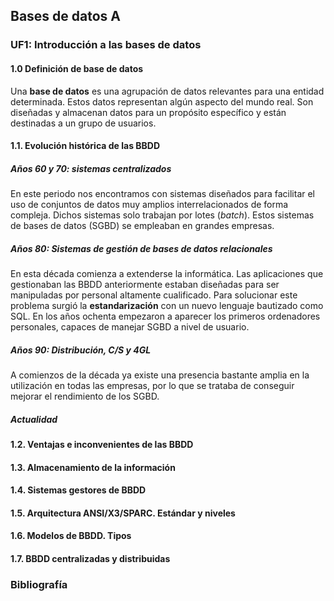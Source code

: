 ## Bases de datos A

### UF1: Introducción a las bases de datos

#### 1.0 Definición de base de datos

Una **base de datos** es una agrupación de datos relevantes para una entidad determinada. Estos datos representan algún aspecto del mundo real. Son diseñadas y almacenan datos para un propósito específico y están destinadas a un grupo de usuarios.

#### 1.1. Evolución histórica de las BBDD

##### Años 60 y 70: sistemas centralizados

En este periodo nos encontramos con sistemas diseñados para facilitar el uso de conjuntos de datos muy amplios interrelacionados de forma compleja. Dichos sistemas solo trabajan por lotes (*batch*). Estos sistemas de bases de datos (SGBD) se empleaban en grandes empresas.

##### Años 80: Sistemas de gestión de bases de datos relacionales

En esta década comienza a extenderse la informática. Las aplicaciones que gestionaban las BBDD anteriormente estaban diseñadas para ser manipuladas por personal altamente cualificado. Para solucionar este problema surgió la **estandarización** con un nuevo lenguaje bautizado como SQL. En los años ochenta empezaron a aparecer los primeros ordenadores personales, capaces de manejar SGBD a nivel de usuario.

##### Años 90: Distribución, C/S y 4GL

A comienzos de la década ya existe una presencia bastante amplia en la utilización en todas las empresas, por lo que se trataba de conseguir mejorar el rendimiento de los SGBD.

##### Actualidad



#### 1.2. Ventajas e inconvenientes de las BBDD
#### 1.3. Almacenamiento de la información
#### 1.4. Sistemas gestores de BBDD
#### 1.5. Arquitectura ANSI/X3/SPARC. Estándar y niveles
#### 1.6. Modelos de BBDD. Tipos
#### 1.7. BBDD centralizadas y distribuidas

### Bibliografía
